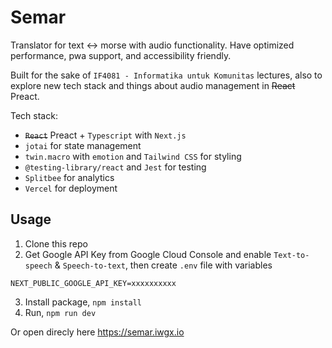 # Semar

Translator for text <-> morse with audio functionality. Have optimized performance, pwa support, and accessibility friendly.

Built for the sake of `IF4081 - Informatika untuk Komunitas` lectures, also to explore new tech stack and things about audio management in ~~React~~ Preact.

Tech stack:

- ~~`React`~~ Preact + `Typescript` with `Next.js`
- `jotai` for state management
- `twin.macro` with `emotion` and `Tailwind CSS` for styling
- `@testing-library/react` and `Jest` for testing
- `Splitbee` for analytics
- `Vercel` for deployment

## Usage

1. Clone this repo
2. Get Google API Key from Google Cloud Console and enable `Text-to-speech` & `Speech-to-text`, then create `.env` file with variables

```
NEXT_PUBLIC_GOOGLE_API_KEY=xxxxxxxxxx
```

3. Install package, `npm install`
4. Run, `npm run dev`

Or open direcly here https://semar.iwgx.io
